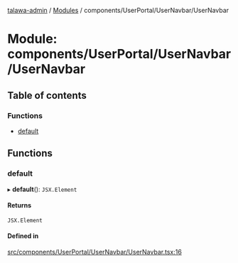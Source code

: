 [talawa-admin](../README.md) / [Modules](../modules.md) / components/UserPortal/UserNavbar/UserNavbar

# Module: components/UserPortal/UserNavbar/UserNavbar

## Table of contents

### Functions

- [default](components_UserPortal_UserNavbar_UserNavbar.md#default)

## Functions

### default

▸ **default**(): `JSX.Element`

#### Returns

`JSX.Element`

#### Defined in

[src/components/UserPortal/UserNavbar/UserNavbar.tsx:16](https://github.com/kanhaiya04/talawa-admin/blob/52fefa1/src/components/UserPortal/UserNavbar/UserNavbar.tsx#L16)
